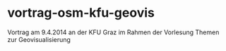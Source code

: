 vortrag-osm-kfu-geovis
======================

Vortrag am 9.4.2014 an der KFU Graz im Rahmen der Vorlesung Themen zur Geovisualisierung
